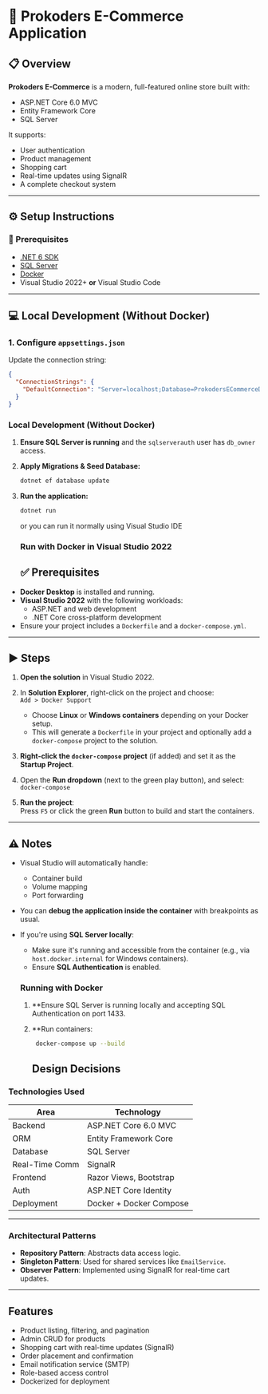 ﻿# 🛒 Prokoders E-Commerce Application

## 📋 Overview

**Prokoders E-Commerce** is a modern, full-featured online store built with:

- ASP.NET Core 6.0 MVC
- Entity Framework Core
- SQL Server

It supports:

- User authentication
- Product management
- Shopping cart
- Real-time updates using SignalR
- A complete checkout system

---

## ⚙️ Setup Instructions

### 🧰 Prerequisites

- [.NET 6 SDK](https://dotnet.microsoft.com/en-us/download/dotnet/6.0)
- [SQL Server](https://www.microsoft.com/en-us/sql-server/)
- [Docker](https://www.docker.com/)
- Visual Studio 2022+ **or** Visual Studio Code

---

## 💻 Local Development (Without Docker)

### 1. Configure `appsettings.json`

Update the connection string:

```json
{
  "ConnectionStrings": {
    "DefaultConnection": "Server=localhost;Database=ProkodersECommerceDB;User Id=sqlserverauth;Password=admin;MultipleActiveResultSets=true;TrustServerCertificate=True"
  }
}
```

### Local Development (Without Docker)

1. **Ensure SQL Server is running** and the `sqlserverauth` user has `db_owner` access.

2. **Apply Migrations & Seed Database:**
   ```bash
   dotnet ef database update
   ```
2. **Run the application:**
    ```bash
   dotnet run
   ```
    or you can run it normally using Visual Studio IDE

   ### Run with Docker in Visual Studio 2022
   ## ✅ Prerequisites

- **Docker Desktop** is installed and running.
- **Visual Studio 2022** with the following workloads:
  - ASP.NET and web development  
  - .NET Core cross-platform development
- Ensure your project includes a `Dockerfile` and a `docker-compose.yml`.

---

## ▶️ Steps

1. **Open the solution** in Visual Studio 2022.

2. In **Solution Explorer**, right-click on the project and choose:  
   `Add > Docker Support`  
   - Choose **Linux** or **Windows containers** depending on your Docker setup.
   - This will generate a `Dockerfile` in your project and optionally add a `docker-compose` project to the solution.

3. **Right-click the `docker-compose` project** (if added) and set it as the **Startup Project**.

4. Open the **Run dropdown** (next to the green play button), and select:  
   `docker-compose`

5. **Run the project**:  
   Press `F5` or click the green **Run** button to build and start the containers.

---

## ⚠️ Notes

- Visual Studio will automatically handle:
  - Container build
  - Volume mapping
  - Port forwarding

- You can **debug the application inside the container** with breakpoints as usual.

- If you're using **SQL Server locally**:
  - Make sure it's running and accessible from the container (e.g., via `host.docker.internal` for Windows containers).
  - Ensure **SQL Authentication** is enabled.


   ### Running with Docker
   1. **Ensure SQL Server is running locally and accepting SQL Authentication on port 1433.
  
   2. **Run containers:
      ```bash
       docker-compose up --build
      ```

      ## Design Decisions

### Technologies Used

| Area             | Technology                      |
|------------------|----------------------------------|
| Backend          | ASP.NET Core 6.0 MVC             |
| ORM              | Entity Framework Core            |
| Database         | SQL Server                       |
| Real-Time Comm   | SignalR                          |
| Frontend         | Razor Views, Bootstrap           |
| Auth             | ASP.NET Core Identity            |
| Deployment       | Docker + Docker Compose          |

---

### Architectural Patterns

- **Repository Pattern**: Abstracts data access logic.
- **Singleton Pattern**: Used for shared services like `EmailService`.
- **Observer Pattern**: Implemented using SignalR for real-time cart updates.

---

## Features

- Product listing, filtering, and pagination  
- Admin CRUD for products  
- Shopping cart with real-time updates (SignalR)  
- Order placement and confirmation  
- Email notification service (SMTP)  
- Role-based access control  
- Dockerized for deployment  
